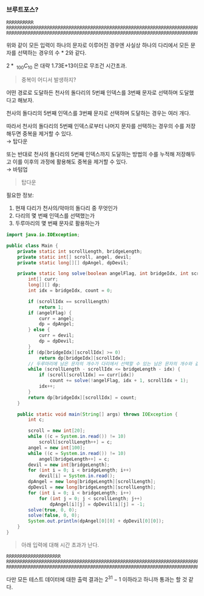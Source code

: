 ### 브루트포스?

```
RRRRRRRRRR
RRRRRRRRRRRRRRRRRRRRRRRRRRRRRRRRRRRRRRRRRRRRRRRRRRRRRRRRRRRRRRRRRRRRRRRRRRRRRRRRRRRRRRRRRRRRRRRRRRRR
RRRRRRRRRRRRRRRRRRRRRRRRRRRRRRRRRRRRRRRRRRRRRRRRRRRRRRRRRRRRRRRRRRRRRRRRRRRRRRRRRRRRRRRRRRRRRRRRRRRR
```

위와 같이 모든 입력이 하나의 문자로 이루어진 경우엔 사실상 하나의 다리에서 모든 문자를 선택하는 경우의 수 \* 2와 같다.

$2 * \ _{100}C_{10}$ 은 대략 1.73E+13이므로 무조건 시간초과.

> 중복이 어디서 발생하지?

어떤 경로로 도달하든 천사의 돌다리의 5번째 인덱스를 3번째 문자로 선택하며 도달했다고 해보자.

천사의 돌다리의 5번째 인덱스를 3번째 문자로 선택하며 도달하는 경우는 여러 개다.

따라서 천사의 돌다리의 5번째 인덱스로부터 나머지 문자를 선택하는 경우의 수를 저장해두면 중복을 제거할 수 있다.  
→ 탑다운

또는 반대로 천사의 돌다리의 5번째 인덱스까지 도달하는 방법의 수를 누적해 저장해두고 이를 이후의 과정에 활용해도 중복을 제거할 수 있다.  
→ 바텀업

> 탑다운

필요한 정보:

1. 현재 다리가 천사의/악마의 돌다리 중 무엇인가
1. 다리의 몇 번째 인덱스를 선택했는가
1. 두루마리의 몇 번째 문자로 활용하는가

```java
import java.io.IOException;

public class Main {
	private static int scrollLength, bridgeLength;
	private static int[] scroll, angel, devil;
	private static long[][] dpAngel, dpDevil;

	private static long solve(boolean angelFlag, int bridgeIdx, int scrollIdx) {
		int[] curr;
		long[][] dp;
		int idx = bridgeIdx, count = 0;

		if (scrollIdx == scrollLength)
			return 1;
		if (angelFlag) {
			curr = angel;
			dp = dpAngel;
		} else {
			curr = devil;
			dp = dpDevil;
		}
		if (dp[bridgeIdx][scrollIdx] >= 0)
			return dp[bridgeIdx][scrollIdx];
		// 두루마리에 남은 문자의 개수가 다리에서 선택할 수 있는 남은 문자의 개수와 같거나 그보다 적을 때까지 반복
		while (scrollLength - scrollIdx <= bridgeLength - idx) {
			if (scroll[scrollIdx] == curr[idx])
				count += solve(!angelFlag, idx + 1, scrollIdx + 1);
			idx++;
		}
		return dp[bridgeIdx][scrollIdx] = count;
	}

	public static void main(String[] args) throws IOException {
		int c;

		scroll = new int[20];
		while ((c = System.in.read()) != 10)
			scroll[scrollLength++] = c;
		angel = new int[100];
		while ((c = System.in.read()) != 10)
			angel[bridgeLength++] = c;
		devil = new int[bridgeLength];
		for (int i = 0; i < bridgeLength; i++)
			devil[i] = System.in.read();
		dpAngel = new long[bridgeLength][scrollLength];
		dpDevil = new long[bridgeLength][scrollLength];
		for (int i = 0; i < bridgeLength; i++)
			for (int j = 0; j < scrollLength; j++)
				dpAngel[i][j] = dpDevil[i][j] = -1;
		solve(true, 0, 0);
		solve(false, 0, 0);
		System.out.println(dpAngel[0][0] + dpDevil[0][0]);
	}
}
```

> 아래 입력에 대해 시간 초과가 난다.

```
RRRRRRRRRRRRRRRRRRRR
RRRRRRRRRRRRRRRRRRRRRRRRRRRRRRRRRRRRRRRRRRRRRRRRRRRRRRRRRRRRRRRRRRRRRRRRRRRRRRRRRRRRRRRRRRRRRRRRRRRR
RRRRRRRRRRRRRRRRRRRRRRRRRRRRRRRRRRRRRRRRRRRRRRRRRRRRRRRRRRRRRRRRRRRRRRRRRRRRRRRRRRRRRRRRRRRRRRRRRRRR
```

다만 모든 테스트 데이터에 대한 출력 결과는 $2^{31} - 1$ 이하라고 하니까 통과는 할 것 같다.
